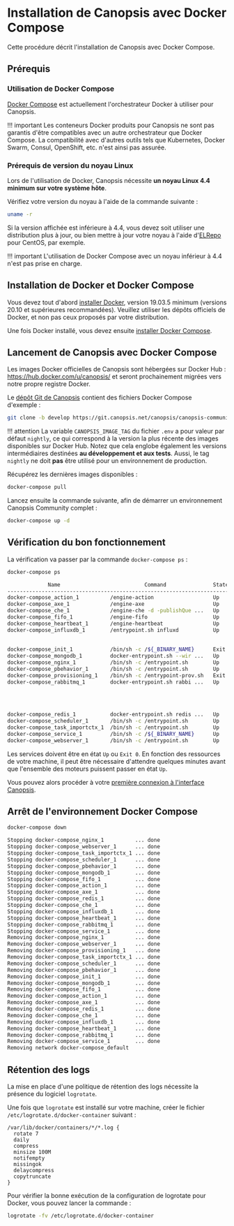 # Installation de Canopsis avec Docker Compose

Cette procédure décrit l'installation de Canopsis avec Docker Compose.

## Prérequis

### Utilisation de Docker Compose

[Docker Compose](https://docs.docker.com/compose/) est actuellement l'orchestrateur Docker à utiliser pour Canopsis.

!!! important
    Les conteneurs Docker produits pour Canopsis ne sont pas garantis d'être compatibles avec un autre orchestrateur que Docker Compose. La compatibilité avec d'autres outils tels que Kubernetes, Docker Swarm, Consul, OpenShift, etc. n'est ainsi pas assurée.

### Prérequis de version du noyau Linux

Lors de l'utilisation de Docker, Canopsis nécessite **un noyau Linux 4.4 minimum sur votre système hôte**.

Vérifiez votre version du noyau à l'aide de la commande suivante :
```sh
uname -r
```

Si la version affichée est inférieure à 4.4, vous devez soit utiliser une distribution plus à jour, ou bien mettre à jour votre noyau à l'aide d'[ELRepo](https://elrepo.org/tiki/kernel-lt) pour CentOS, par exemple.

!!! important
    L'utilisation de Docker Compose avec un noyau inférieur à 4.4 n'est pas prise en charge.

## Installation de Docker et Docker Compose

Vous devez tout d'abord [installer Docker](https://docs.docker.com/get-docker/), version 19.03.5 minimum (versions 20.10 et supérieures recommandées). Veuillez utiliser les dépôts officiels de Docker, et non pas ceux proposés par votre distribution.

Une fois Docker installé, vous devez ensuite [installer Docker Compose](https://docs.docker.com/compose/install/#install-compose).

## Lancement de Canopsis avec Docker Compose

Les images Docker officielles de Canopsis sont hébergées sur Docker Hub : <https://hub.docker.com/u/canopsis/> et seront prochainement migrées vers notre propre registre Docker.

Le [dépôt Git de Canopsis](https://git.canopsis.net/canopsis/canopsis-community/-/tree/develop) contient des fichiers Docker Compose d'exemple :
```sh
git clone -b develop https://git.canopsis.net/canopsis/canopsis-community.git && cd canopsis-community/community/docker-compose
```

!!! attention
    La variable `CANOPSIS_IMAGE_TAG` du fichier `.env` a pour valeur par défaut `nightly`, ce qui correspond à la version la plus récente des images disponibles sur Docker Hub. Notez que cela englobe également les versions intermédiaires destinées **au développement et aux tests**. Aussi, le tag `nightly` ne doit **pas** être utilisé pour un environnement de production.

Récupérez les dernières images disponibles :
```sh
docker-compose pull
```

Lancez ensuite la commande suivante, afin de démarrer un environnement Canopsis Community complet :
```sh
docker-compose up -d
```

## Vérification du bon fonctionnement

La vérification va passer par la commande `docker-compose ps` :

```sh
docker-compose ps

             Name                           Command               State                Ports
--------------------------------------------------------------------------------------------------------
docker-compose_action_1          /engine-action                   Up
docker-compose_axe_1             /engine-axe                      Up
docker-compose_che_1             /engine-che -d -publishQue ...   Up
docker-compose_fifo_1            /engine-fifo                     Up
docker-compose_heartbeat_1       /engine-heartbeat                Up
docker-compose_influxdb_1        /entrypoint.sh influxd           Up       0.0.0.0:4444->4444/udp,
                                                                           0.0.0.0:8083->8083/tcp,
                                                                           0.0.0.0:8086->8086/tcp
docker-compose_init_1            /bin/sh -c /${_BINARY_NAME}      Exit 0
docker-compose_mongodb_1         docker-entrypoint.sh --wir ...   Up       0.0.0.0:27027->27017/tcp
docker-compose_nginx_1           /bin/sh -c /entrypoint.sh        Up       0.0.0.0:80->80/tcp
docker-compose_pbehavior_1       /bin/sh -c /entrypoint.sh        Up       8082/tcp
docker-compose_provisioning_1    /bin/sh -c /entrypoint-prov.sh   Exit 0
docker-compose_rabbitmq_1        docker-entrypoint.sh rabbi ...   Up       15671/tcp,
                                                                           0.0.0.0:15672->15672/tcp,
                                                                           25672/tcp, 4369/tcp,
                                                                           5671/tcp,
                                                                           0.0.0.0:5672->5672/tcp
docker-compose_redis_1           docker-entrypoint.sh redis ...   Up       0.0.0.0:6379->6379/tcp
docker-compose_scheduler_1       /bin/sh -c /entrypoint.sh        Up       8082/tcp
docker-compose_task_importctx_1  /bin/sh -c /entrypoint.sh        Up       8082/tcp
docker-compose_service_1         /bin/sh -c /${_BINARY_NAME}      Up
docker-compose_webserver_1       /bin/sh -c /entrypoint.sh        Up       0.0.0.0:8082->8082/tcp
```

Les services doivent être en état `Up` ou `Exit 0`. En fonction des ressources de votre machine, il peut être nécessaire d'attendre quelques minutes avant que l'ensemble des moteurs puissent passer en état `Up`.

Vous pouvez alors procéder à votre [première connexion à l'interface Canopsis](premiere-connexion.md).

## Arrêt de l'environnement Docker Compose

```sh
docker-compose down

Stopping docker-compose_nginx_1          ... done
Stopping docker-compose_webserver_1      ... done
Stopping docker-compose_task_importctx_1 ... done
Stopping docker-compose_scheduler_1      ... done
Stopping docker-compose_pbehavior_1      ... done
Stopping docker-compose_mongodb_1        ... done
Stopping docker-compose_fifo_1           ... done
Stopping docker-compose_action_1         ... done
Stopping docker-compose_axe_1            ... done
Stopping docker-compose_redis_1          ... done
Stopping docker-compose_che_1            ... done
Stopping docker-compose_influxdb_1       ... done
Stopping docker-compose_heartbeat_1      ... done
Stopping docker-compose_rabbitmq_1       ... done
Stopping docker-compose_service_1        ... done
Removing docker-compose_nginx_1          ... done
Removing docker-compose_webserver_1      ... done
Removing docker-compose_provisioning_1   ... done
Removing docker-compose_task_importctx_1 ... done
Removing docker-compose_scheduler_1      ... done
Removing docker-compose_pbehavior_1      ... done
Removing docker-compose_init_1           ... done
Removing docker-compose_mongodb_1        ... done
Removing docker-compose_fifo_1           ... done
Removing docker-compose_action_1         ... done
Removing docker-compose_axe_1            ... done
Removing docker-compose_redis_1          ... done
Removing docker-compose_che_1            ... done
Removing docker-compose_influxdb_1       ... done
Removing docker-compose_heartbeat_1      ... done
Removing docker-compose_rabbitmq_1       ... done
Removing docker-compose_service_1        ... done
Removing network docker-compose_default
```

## Rétention des logs

La mise en place d'une politique de rétention des logs nécessite la présence du logiciel `logrotate`.

Une fois que `logrotate` est installé sur votre machine, créer le fichier `/etc/logrotate.d/docker-container` suivant :

```
/var/lib/docker/containers/*/*.log {
  rotate 7
  daily
  compress
  minsize 100M
  notifempty
  missingok
  delaycompress
  copytruncate
}
```

Pour vérifier la bonne exécution de la configuration de logrotate pour Docker, vous pouvez lancer la commande :

```sh
logrotate -fv /etc/logrotate.d/docker-container
```
